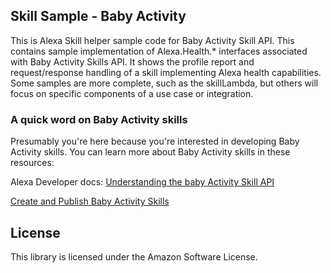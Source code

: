 ## Skill Sample - Baby Activity

This is Alexa Skill helper sample code for Baby Activity Skill API. This contains sample implementation of Alexa.Health.* interfaces associated with Baby Activity Skills API. It shows the profile report and request/response handling of a skill implementing Alexa health capabilities. Some samples are more complete, such as the skillLambda, but others will focus on specific components of a use case or integration.

### A quick word on Baby Activity skills
Presumably you're here because you're interested in developing Baby Activity skills. You can learn more about Baby Activity skills in these resources:

Alexa Developer docs: [Understanding the baby Activity Skill API](https://developer.amazon.com/docs/health/overview.html)

[Create and Publish Baby Activity Skills](https://developer.amazon.com/docs/health/skill.html)

## License

This library is licensed under the Amazon Software License.
